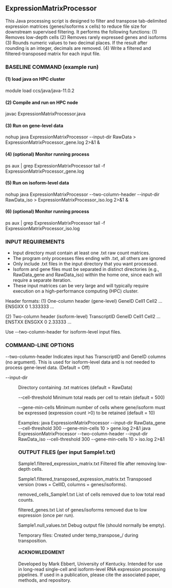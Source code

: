 ## ExpressionMatrixProcessor
This Java processing script is designed to filter and transpose tab-delimited expression matrices (genes/isoforms x cells) to reduce file size for downstream supervised filtering. It performs the following functions: 
(1) Removes low-depth cells
(2) Removes rarely expressed genes and isoforms
(3) Rounds numeric values to two decimal places. If the result after rounding is an integer, decimals are removed.
(4) Write a filtered and filtered-transposed matrix for each input file. 

### BASELINE COMMAND (example run)
#### (1) load java on HPC cluster
module load ccs/java/java-11.0.2

#### (2) Compile and run on HPC node
javac ExpressionMatrixProcessor.java

#### (3) Run on gene-level data
nohup java ExpressionMatrixProcessor --input-dir RawData > ExpressionMatrixProcessor_gene.log 2>&1 &

#### (4) (optional) Monitor running process
ps aux | grep ExpressionMatrixProcessor
tail -f ExpressionMatrixProcessor_gene.log

#### (5) Run on isoform-level data
nohup java ExpressionMatrixProcessor --two-column-header --input-dir RawData_iso > ExpressionMatrixProcessor_iso.log 2>&1 &

#### (6) (optional) Monitor running process
ps aux | grep ExpressionMatrixProcessor
tail -f ExpressionMatrixProcessor_iso.log


### INPUT REQUIREMENTS
- Input directory must contain at least one .txt raw count matrices.
- The program only processes files ending with .txt, all others are ignored
- Only include .txt files in the input directory that you want processed. 
- Isoform and gene files must be separated in distinct directories (e.g., RawData_gene and RawData_iso) within the home one, since each will require a separate iteration. 
- These input matrices can be very large and will typically require execution on a high-performance computing (HPC) cluster.

Header formats:
(1) One-column header (gene-level)
    GeneID    Cell1    Cell2 ...
    ENSGXX    0        1.333333  ...

(2) Two-column header (isoform-level)
    TranscriptID  GeneID  Cell1  Cell2 ...
    ENSTXX        ENSGXX  0      2.33333  ...

Use --two-column-header for isoform-level input files.


### COMMAND-LINE OPTIONS
--two-column-header
    Indicates input has TranscriptID and GeneID columns (no argument). This is used for isoform-level data and is not needed to process gene-level data. (Default = Off)

--input-dir <DIR>
    Directory containing .txt matrices (default = RawData)

--cell-threshold <DOUBLE>
    Minimum total reads per cell to retain (default = 500)

--gene-min-cells <INT>
    Minimum number of cells where gene/isoform must be expressed (expression count >0) to be retained (default = 10)

Examples:
java ExpressionMatrixProcessor --input-dir RawData_gene --cell-threshold 300 --gene-min-cells 10 > gene.log 2>&1
java ExpressionMatrixProcessor --two-column-header --input-dir RawData_iso --cell-threshold 300 --gene-min-cells 10 > iso.log 2>&1


### OUTPUT FILES (per input Sample1.txt)
Sample1.filtered_expression_matrix.txt
    Filtered file after removing low-depth cells.

Sample1.filtered_transposed_expression_matrix.txt
    Transposed version (rows = CellID, columns = genes/isoforms).

removed_cells_Sample1.txt
    List of cells removed due to low total read counts.

filtered_genes.txt
    List of genes/isoforms removed due to low expression (once per run).

Sample1.null_values.txt
    Debug output file (should normally be empty).

Temporary files:
    Created under temp_transpose_<sample>/ during transposition.


#### ACKNOWLEDGMENT
Developed by Mark Ebbert, University of Kentucky. 
Intended for use in long-read single-cell and isoform-level RNA expression processing pipelines. If used in a publication, please cite the associated paper, methods, and repository.
